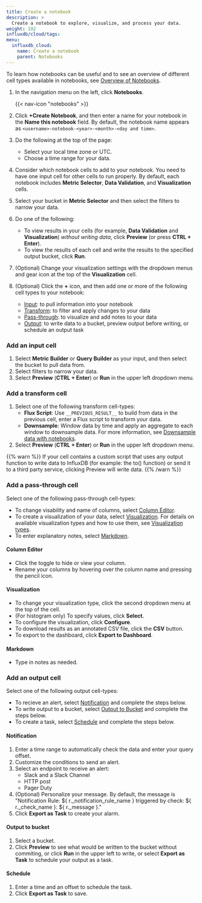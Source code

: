 ```yaml
---
title: Create a notebook
description: >
  Create a notebook to explore, visualize, and process your data.
weight: 102
influxdb/cloud/tags:
menu:
  influxdb_cloud:
    name: Create a notebook
    parent: Notebooks
---
```

To learn how notebooks can be useful and to see an overview of different cell types available in notebooks, see [Overview of Notebooks](/influxdb/cloud/notebooks/overview/).

1. In the navigation menu on the left, click **Notebooks**.

    {{< nav-icon "notebooks" >}}
2. Click **+Create Notebook**, and then enter a name for your notebook in the **Name this notebook** field. By default, the notebook name appears as `<username>-notebook-<year>-<month>-<day and time>`.
3. Do the following at the top of the page:
   - Select your local time zone or UTC.
   - Choose a time range for your data.
4. Consider which notebook cells to add to your notebook. You need to have one input cell for other cells to run properly. By default, each notebook includes **Metric Selector**, **Data Validation**, and **Visualization** cells.
5. Select your bucket in **Metric Selector** and then select the filters to narrow your data.
6. Do one of the following:
    - To view results in your cells (for example, **Data Validation** and **Visualization**) *without writing data*, click **Preview** (or press **CTRL + Enter**).
    - To view the results of each cell and write the results to the specified output bucket, click **Run**.
7. (Optional) Change your visualization settings with the dropdown menus and gear icon at the top of the **Visualization** cell.
8. (Optional) Click the **+** icon, and then add one or more of the following cell types to your notebook:

    - [Input](#add-an-input-cell): to pull information into your notebook
    - [Transform](#add-a-transform-cell): to filter and apply changes to your data
    - [Pass-through](#add-a-pass-through-cell): to visualize and add notes to your data
    - [Output](#add-an-output-cell): to write data to a bucket, preview output before writing, or schedule an output task

### Add an input cell

1. Select **Metric Builder** or **Query Builder** as your input, and then select the bucket to pull data from.
2. Select filters to narrow your data.
3. Select **Preview** (**CTRL + Enter**) or **Run** in the upper left dropdown menu.

### Add a transform cell

1. Select one of the following transform cell-types:
    - **Flux Script**: Use `__PREVIOUS_RESULT__` to build from data in the previous cell, enter a Flux script to transform your data.
    - **Downsample**: Window data by time and apply an aggregate to each window to downsample data. For more information, see [Downsample data with notebooks](/influxdb/cloud/notebooks/downsample/).
2. Select **Preview** (**CTRL + Enter**) or **Run** in the upper left dropdown menu.

{{% warn %}}
If your cell contains a custom script that uses any output function to write data to InfluxDB (for example: the to() function) or send it to a third party service, clicking Preview will write data.
{{% /warn %}}

### Add a pass-through cell

Select one of the following pass-through cell-types:

- To change visability and name of columns, select [Column Editor](#column-editor).
- To create a visualization of your data, select [Visualization](#visualization). For details on available visualization types and how to use them, see [Visualization types](/influxdb/cloud/visualize-data/visualization-types/).
- To enter explanatory notes, select [Markdown](#markdown).

#### Column Editor  

- Click the toggle to hide or view your column.
- Rename your columns by hovering over the column name and pressing the pencil icon.

#### Visualization

- To change your visualization type, click the second dropdown menu at the top of the cell.
- (For histogram only) To specify values, click **Select**.
- To configure the visualization, click **Configure**.
- To download results as an annotated CSV file, click the **CSV** button.
- To export to the dashboard, click **Export to Dashboard**.  

#### Markdown

- Type in notes as needed.

### Add an output cell

Select one of the following output cell-types:

- To recieve an alert, select [Notification](#notification) and complete the steps below.
- To write output to a bucket, select [Output to Bucket](#output-to-bucket) and complete the steps below.
- To create a task, select [Schedule](#schedule) and complete the steps below.

#### Notification

1. Enter a time range to automatically check the data and enter your query offset.
2. Customize the conditions to send an alert.
3. Select an endpoint to receive an alert:
   - Slack and a Slack Channel
   - HTTP post
   - Pager Duty
4. (Optional) Personalize your message. By default, the message is "Notification Rule: ${ r._notification_rule_name } triggered by check: ${ r._check_name }: ${ r._message }."
5. Click **Export as Task** to create your alarm.

#### Output to bucket

1. Select a bucket.
2. Click **Preview** to see what would be written to the bucket without commiting, or click **Run** in the upper left to write, or select **Export as Task** to schedule your output as a task.

#### Schedule

1. Enter a time and an offset to schedule the task.
2. Click **Export as Task** to save.
